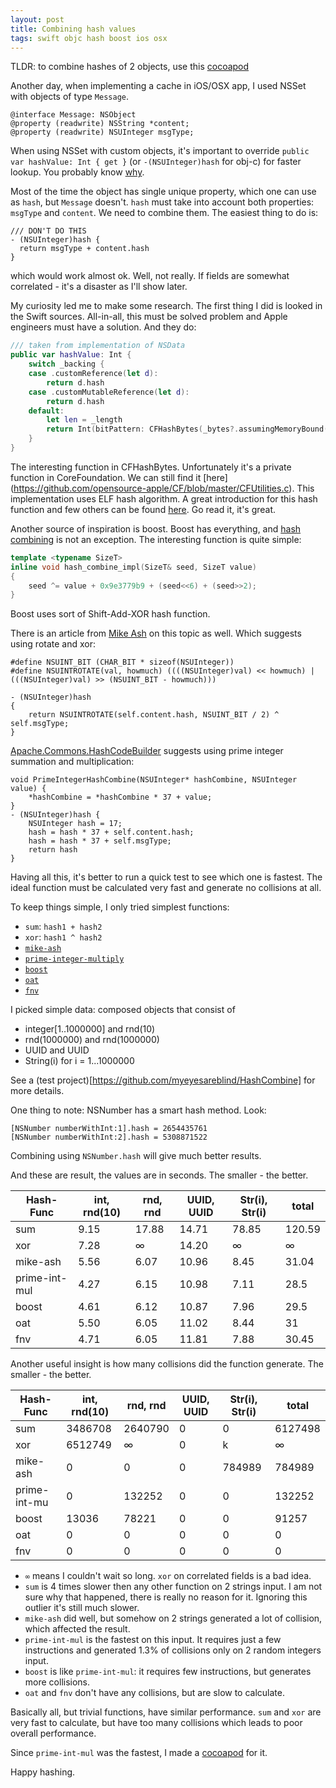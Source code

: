 ```yaml
---
layout: post
title: Combining hash values
tags: swift objc hash boost ios osx
---
```


TLDR: to combine hashes of 2 objects, use this [cocoapod](https://github.com/myeyesareblind/HashCombine)

Another day, when implementing a cache in iOS/OSX app, I used NSSet with objects of type `Message`.
```obj-c
@interface Message: NSObject
@property (readwrite) NSString *content;
@property (readwrite) NSUInteger msgType;
```

When using NSSet with custom objects, it's important to override
`public var hashValue: Int { get }`
(or `-(NSUInteger)hash` for obj-c)
for faster lookup. You probably know [why](http://nshipster.com/equality/).

Most of the time the object has single unique property, which one can use as `hash`, but `Message` doesn't.
`hash` must take into account both properties: `msgType` and `content`. We need to combine them. The easiest thing to do is:
```obj-c
/// DON'T DO THIS
- (NSUInteger)hash {
  return msgType + content.hash
}
```
which would work almost ok. Well, not really. If fields are somewhat correlated - it's a disaster as I'll show later.

My curiosity led me to make some research. The first thing I did is looked in the Swift sources. All-in-all, this must be solved problem and Apple engineers must have a solution. And they do:

```swift
/// taken from implementation of NSData
public var hashValue: Int {
    switch _backing {
    case .customReference(let d):
        return d.hash
    case .customMutableReference(let d):
        return d.hash
    default:
        let len = _length
        return Int(bitPattern: CFHashBytes(_bytes?.assumingMemoryBound(to: UInt8.self), Swift.min(len, 80)))
    }
}
```

The interesting function in CFHashBytes. Unfortunately it's a private function in CoreFoundation. We can still find it [here]
(https://github.com/opensource-apple/CF/blob/master/CFUtilities.c). This implementation uses ELF hash algorithm.
A great introduction for this hash function and few others can be found [here](http://eternallyconfuzzled.com/tuts/algorithms/jsw_tut_hashing.aspx#elf). Go read it, it's great.

Another source of inspiration is boost. Boost has everything, and [hash combining](http://www.boost.org/doc/libs/1_35_0/doc/html/hash/combine.html) is not an exception. The interesting function is quite simple:
```c++
template <typename SizeT>
inline void hash_combine_impl(SizeT& seed, SizeT value)
{
    seed ^= value + 0x9e3779b9 + (seed<<6) + (seed>>2);
}
```

Boost uses sort of Shift-Add-XOR hash function.

There is an article from [Mike Ash](https://www.mikeash.com/pyblog/friday-qa-2010-06-18-implementing-equality-and-hashing.html) on this topic as well. Which suggests using rotate and xor:
```objc
#define NSUINT_BIT (CHAR_BIT * sizeof(NSUInteger))
#define NSUINTROTATE(val, howmuch) ((((NSUInteger)val) << howmuch) | (((NSUInteger)val) >> (NSUINT_BIT - howmuch)))

- (NSUInteger)hash
{
    return NSUINTROTATE(self.content.hash, NSUINT_BIT / 2) ^ self.msgType;
}
```


[Apache.Commons.HashCodeBuilder](https://commons.apache.org/proper/commons-lang/apidocs/org/apache/commons/lang3/builder/HashCodeBuilder.html) suggests using prime integer summation and multiplication:
```objc
void PrimeIntegerHashCombine(NSUInteger* hashCombine, NSUInteger value) {
    *hashCombine = *hashCombine * 37 + value;
}
- (NSUInteger)hash {
    NSUInteger hash = 17;
    hash = hash * 37 + self.content.hash;
    hash = hash * 37 + self.msgType;
    return hash
}
```
    


Having all this, it's better to run a quick test to see which one is fastest. The ideal function must be calculated very fast and generate no collisions at all.

To keep things simple, I only tried simplest functions:

* `sum`: `hash1 + hash2`
* `xor`: `hash1 ^ hash2`
* [`mike-ash`](https://www.mikeash.com/pyblog/friday-qa-2010-06-18-implementing-equality-and-hashing.html)
* [`prime-integer-multiply`](https://commons.apache.org/proper/commons-lang/apidocs/org/apache/commons/lang3/builder/HashCodeBuilder.html)
* [`boost`](http://www.boost.org/doc/libs/1_35_0/doc/html/hash/combine.html)
* [`oat`](http://eternallyconfuzzled.com/tuts/algorithms/jsw_tut_hashing.aspx)
* [`fnv`](http://eternallyconfuzzled.com/tuts/algorithms/jsw_tut_hashing.aspx)

I picked simple data: composed objects that consist of 
* integer[1..1000000] and rnd(10)
* rnd(1000000) and rnd(1000000)
* UUID and UUID
* String(i) for i = 1...1000000

See a (test project)[https://github.com/myeyesareblind/HashCombine] for more details.

One thing to note: NSNumber has a smart hash method. Look:
```obj-c
[NSNumber numberWithInt:1].hash = 2654435761
[NSNumber numberWithInt:2].hash = 5308871522
```
Combining using `NSNumber.hash` will give much better results.

And these are result, the values are in seconds. The smaller - the better.

Hash-Func     | int, rnd(10) | rnd, rnd | UUID, UUID | Str(i), Str(i) | total
------------- | ------------ | -------- | ---------- | -------------- | -----
sum           | 9.15         | 17.88    | 14.71      | 78.85          | 120.59
xor           | 7.28         | ∞        | 14.20      | ∞              | ∞
mike-ash      | 5.56         | 6.07     | 10.96      | 8.45           | 31.04
prime-int-mul | 4.27         | 6.15     | 10.98      | 7.11           | 28.5
boost         | 4.61         | 6.12     | 10.87      | 7.96           | 29.5
oat           | 5.50         | 6.05     | 11.02      | 8.44           | 31
fnv           | 4.71         | 6.05     | 11.81      | 7.88           | 30.45

Another useful insight is how many collisions did the function generate. The smaller - the better.

Hash-Func     | int, rnd(10) | rnd, rnd | UUID, UUID | Str(i), Str(i) | total
------------- | ------------ | -------- | ---------- | -------------- | -----
sum           | 3486708      | 2640790  | 0          | 0              | 6127498
xor           | 6512749      | ∞        | 0          | k              | ∞
mike-ash      | 0            | 0        | 0          | 784989         | 784989
prime-int-mu  | 0            | 132252   | 0          | 0              | 132252
boost         | 13036        | 78221    | 0          | 0              | 91257
oat           | 0            | 0        | 0          | 0              | 0
fnv           | 0            | 0        | 0          | 0              | 0

* `∞` means I couldn't wait so long. `xor` on correlated fields is a bad idea.
* `sum` is 4 times slower then any other function on 2 strings input. I am not sure why that happened, there is really no reason for it. Ignoring this outlier it's still much slower.
* `mike-ash` did well, but somehow on 2 strings generated a lot of collision, which affected the result.
* `prime-int-mul` is the fastest on this input. It requires just a few instructions and generated 1.3% of collisions only on 2 random integers input.
* `boost` is like `prime-int-mul`: it requires few instructions, but generates more collisions.
* `oat` and `fnv` don't have any collisions, but are slow to calculate.

Basically all, but trivial functions, have similar performance. `sum` and `xor` are very fast to calculate, but have too many collisions which leads to poor overall performance. 

Since `prime-int-mul` was the fastest, I made a [cocoapod](https://github.com/myeyesareblind/HashCombine) for it.

Happy hashing.
